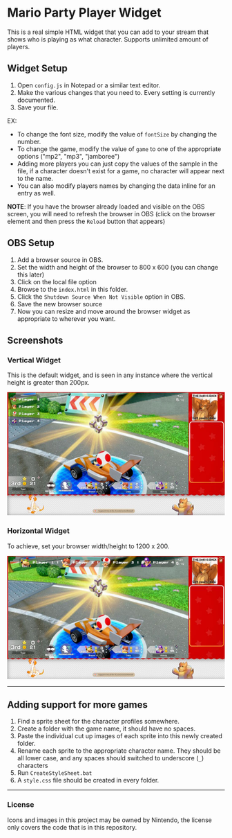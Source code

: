 # Mario Party Player Widget

This is a real simple HTML widget that you can add to your stream that shows
who is playing as what character. Supports unlimited amount of players.

## Widget Setup

1. Open `config.js` in Notepad or a similar text editor.
2. Make the various changes that you need to. Every setting is currently documented.
3. Save your file.

EX:

* To change the font size, modify the value of `fontSize` by changing the number.
* To change the game, modify the value of `game` to one of the appropriate options ("mp2", "mp3", "jamboree")
* Adding more players you can just copy the values of the sample in the file, if a character doesn't exist for a game, no character will appear next to the name.
* You can also modify players names by changing the data inline for an entry as well.

**NOTE**: If you have the browser already loaded and visible on the OBS screen, you will need to refresh the browser in OBS (click on the browser element and then press the `Reload` button that appears)

## OBS Setup

1. Add a browser source in OBS.
2. Set the width and height of the browser to 800 x 600 (you can change this later)
3. Click on the local file option
4. Browse to the `index.html` in this folder.
5. Click the `Shutdown Source When Not Visible` option in OBS.
6. Save the new browser source
7. Now you can resize and move around the browser widget as appropriate to wherever you want.

## Screenshots

### Vertical Widget

This is the default widget, and is seen in any instance where the vertical height is greater than 200px.

![Vertical Style Widget on an OBS preview](.github/vertical.jpg)

### Horizontal Widget

To achieve, set your browser width/height to 1200 x 200.

![Horizontal Style Widget on an OBS preview](.github/horizontal.jpg)

---

## Adding support for more games

1. Find a sprite sheet for the character profiles somewhere.
2. Create a folder with the game name, it should have no spaces.
3. Paste the individual cut up images of each sprite into this newly created folder.
4. Rename each sprite to the appropriate character name. They should be all lower case, and any spaces should switched to underscore (`_`) characters
5. Run `CreateStyleSheet.bat`
6. A `style.css` file should be created in every folder.

---

### License

Icons and images in this project may be owned by Nintendo, the license only covers the code that is in this repository.
